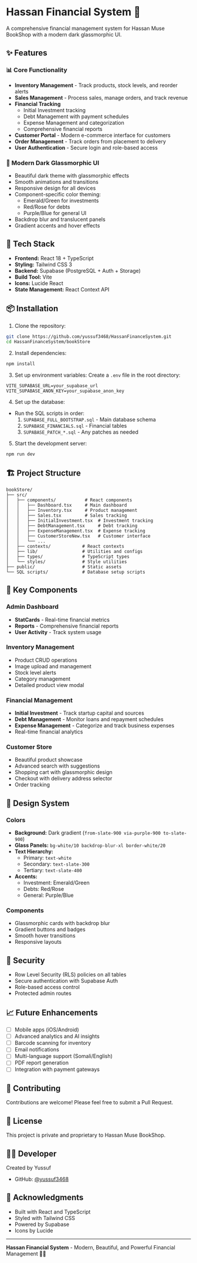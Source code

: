 # Hassan Financial System 💼

A comprehensive financial management system for Hassan Muse BookShop with a modern dark glassmorphic UI.

## ✨ Features

### 📊 Core Functionality
- **Inventory Management** - Track products, stock levels, and reorder alerts
- **Sales Management** - Process sales, manage orders, and track revenue
- **Financial Tracking**
  - Initial Investment tracking
  - Debt Management with payment schedules
  - Expense Management and categorization
  - Comprehensive financial reports
- **Customer Portal** - Modern e-commerce interface for customers
- **Order Management** - Track orders from placement to delivery
- **User Authentication** - Secure login and role-based access

### 🎨 Modern Dark Glassmorphic UI
- Beautiful dark theme with glassmorphic effects
- Smooth animations and transitions
- Responsive design for all devices
- Component-specific color theming:
  - Emerald/Green for investments
  - Red/Rose for debts
  - Purple/Blue for general UI
- Backdrop blur and translucent panels
- Gradient accents and hover effects

## 🚀 Tech Stack

- **Frontend:** React 18 + TypeScript
- **Styling:** Tailwind CSS 3
- **Backend:** Supabase (PostgreSQL + Auth + Storage)
- **Build Tool:** Vite
- **Icons:** Lucide React
- **State Management:** React Context API

## 📦 Installation

1. Clone the repository:
```bash
git clone https://github.com/yussuf3468/HassanFinanceSystem.git
cd HassanFinanceSystem/bookStore
```

2. Install dependencies:
```bash
npm install
```

3. Set up environment variables:
Create a `.env` file in the root directory:
```env
VITE_SUPABASE_URL=your_supabase_url
VITE_SUPABASE_ANON_KEY=your_supabase_anon_key
```

4. Set up the database:
- Run the SQL scripts in order:
  1. `SUPABASE_FULL_BOOTSTRAP.sql` - Main database schema
  2. `SUPABASE_FINANCIALS.sql` - Financial tables
  3. `SUPABASE_PATCH_*.sql` - Any patches as needed

5. Start the development server:
```bash
npm run dev
```

## 🏗️ Project Structure

```
bookStore/
├── src/
│   ├── components/           # React components
│   │   ├── Dashboard.tsx     # Main dashboard
│   │   ├── Inventory.tsx     # Product management
│   │   ├── Sales.tsx         # Sales tracking
│   │   ├── InitialInvestment.tsx  # Investment tracking
│   │   ├── DebtManagement.tsx     # Debt tracking
│   │   ├── ExpenseManagement.tsx  # Expense tracking
│   │   ├── CustomerStoreNew.tsx   # Customer interface
│   │   └── ...
│   ├── contexts/            # React contexts
│   ├── lib/                 # Utilities and configs
│   ├── types/               # TypeScript types
│   └── styles/              # Style utilities
├── public/                  # Static assets
└── SQL scripts/             # Database setup scripts
```

## 📱 Key Components

### Admin Dashboard
- **StatCards** - Real-time financial metrics
- **Reports** - Comprehensive financial reports
- **User Activity** - Track system usage

### Inventory Management
- Product CRUD operations
- Image upload and management
- Stock level alerts
- Category management
- Detailed product view modal

### Financial Management
- **Initial Investment** - Track startup capital and sources
- **Debt Management** - Monitor loans and repayment schedules
- **Expense Management** - Categorize and track business expenses
- Real-time financial analytics

### Customer Store
- Beautiful product showcase
- Advanced search with suggestions
- Shopping cart with glassmorphic design
- Checkout with delivery address selector
- Order tracking

## 🎨 Design System

### Colors
- **Background:** Dark gradient (`from-slate-900 via-purple-900 to-slate-900`)
- **Glass Panels:** `bg-white/10 backdrop-blur-xl border-white/20`
- **Text Hierarchy:** 
  - Primary: `text-white`
  - Secondary: `text-slate-300`
  - Tertiary: `text-slate-400`
- **Accents:**
  - Investment: Emerald/Green
  - Debts: Red/Rose
  - General: Purple/Blue

### Components
- Glassmorphic cards with backdrop blur
- Gradient buttons and badges
- Smooth hover transitions
- Responsive layouts

## 🔐 Security

- Row Level Security (RLS) policies on all tables
- Secure authentication with Supabase Auth
- Role-based access control
- Protected admin routes

## 📈 Future Enhancements

- [ ] Mobile apps (iOS/Android)
- [ ] Advanced analytics and AI insights
- [ ] Barcode scanning for inventory
- [ ] Email notifications
- [ ] Multi-language support (Somali/English)
- [ ] PDF report generation
- [ ] Integration with payment gateways

## 🤝 Contributing

Contributions are welcome! Please feel free to submit a Pull Request.

## 📄 License

This project is private and proprietary to Hassan Muse BookShop.

## 👨‍💻 Developer

Created by Yussuf
- GitHub: [@yussuf3468](https://github.com/yussuf3468)

## 🙏 Acknowledgments

- Built with React and TypeScript
- Styled with Tailwind CSS
- Powered by Supabase
- Icons by Lucide

---

**Hassan Financial System** - Modern, Beautiful, and Powerful Financial Management 💼✨
